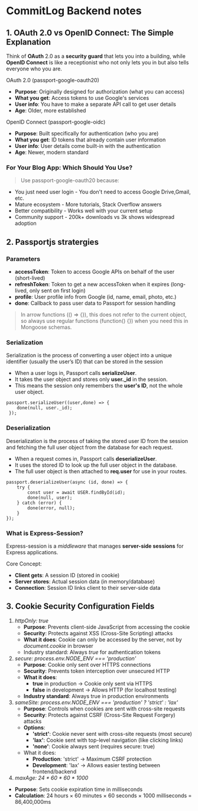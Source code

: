 # CommitLog Backend notes

## **1. OAuth 2.0 vs OpenID Connect: The Simple Explanation**
Think of **OAuth** 2.0 as a **security guard** that lets you into a building, while **OpenID Connect** is like a receptionist who not only lets you in but also tells everyone who you are.

OAuth 2.0 (passport-google-oauth20)
- **Purpose**: Originally designed for authorization (what you can access)
- **What you get**: Access tokens to use Google's services
- **User info**: You have to make a separate API call to get user details
- **Age**: Older, more established

OpenID Connect (passport-google-oidc)
- **Purpose**: Built specifically for authentication (who you are)
- **What you get**: ID tokens that already contain user information
- **User info**: User details come built-in with the authentication
- **Age**: Newer, modern standard

### For Your Blog App: Which Should You Use?
> Use passport-google-oauth20 because:

- You just need user login - You don't need to access Google Drive,Gmail, etc.
- Mature ecosystem - More tutorials, Stack Overflow answers
- Better compatibility - Works well with your current setup
- Community support - 200k+ downloads vs 3k shows widespread adoption

## **2. Passportjs stratergies**

### Parameters
- **accessToken**: Token to access Google APIs on behalf of the user (short-lived)
- **refreshToken**: Token to get a new accessToken when it expires (long-lived, only sent on first login)
- **profile**: User profile info from Google (id, name, email, photo, etc.)
- **done**: Callback to pass user data to Passport for session handling

> In arrow functions (() => {}), this does not refer to the current object, so always use regular functions (function() {}) when you need this in Mongoose schemas.

### Serialization 

Serialization is the process of converting a user object into a unique identifier (usually the user’s ID) that can be stored in the session

- When a user logs in, Passport calls **serializeUser**.
- It takes the user object and stores only **user._id** in the session.
- This means the session only remembers the **user's ID**, not the whole user object.

```JS
passport.serializeUser((user,done) => { 
    done(null, user._id);
 });
```

### Deserialization
Deserialization is the process of taking the stored user ID from the session and fetching the full user object from the database for each request.

- When a request comes in, Passport calls **deserializeUser**.
- It uses the stored ID to look up the full user object in the database.
- The full user object is then attached to **req.user** for use in your routes.

```JS
passport.deserializeUser(async (id, done) => {
    try {
        const user = await USER.findById(id);
        done(null, user);
    } catch (error) {
        done(error, null);
    }
});
```

### What is Express-Session?
Express-session is a *middleware* that manages **server-side sessions** for Express applications.

Core Concept:
- **Client gets**: A session ID (stored in cookie)
- **Server stores**: Actual session data (in memory/database)
- **Connection**: Session ID links client to their server-side data

## **3. Cookie Security Configuration Fields**
1. *httpOnly: true*
    - **Purpose**: Prevents client-side JavaScript from accessing the cookie
    - **Security**: Protects against XSS (Cross-Site Scripting) attacks
    - **What it does**: Cookie can only be accessed by the server, not by *document.cookie* in browser
    - Industry standard: Always *true* for authentication tokens
2. *secure: process.env.NODE_ENV === 'production'*
    - **Purpose**: Cookie only sent over HTTPS connections
    - **Security**: Prevents token interception over unsecured HTTP
    - **What it does**:
        - **true** in production → Cookie only sent via HTTPS
        - **false** in development → Allows HTTP (for localhost testing)
    - **Industry standard**: Always true in production environments
3. *sameSite: process.env.NODE_ENV === 'production' ? 'strict' : 'lax'*
    - **Purpose**: Controls when cookies are sent with cross-site requests
    - **Security**: Protects against CSRF (Cross-Site Request Forgery) attacks
    - **Options**:
        - **'strict'**: Cookie never sent with cross-site requests (most secure)
        - **'lax'**: Cookie sent with top-level navigation (like clicking links)
        - **'none'**: Cookie always sent (requires secure: true)
    - What it does:
        - **Production**: 'strict' → Maximum CSRF protection
        - **Development**: 'lax' → Allows easier testing between frontend/backend
4. *maxAge: 24 * 60 * 60 * 1000*
- **Purpose**: Sets cookie expiration time in milliseconds
- **Calculation**: 24 hours × 60 minutes × 60 seconds × 1000 milliseconds = 86,400,000ms